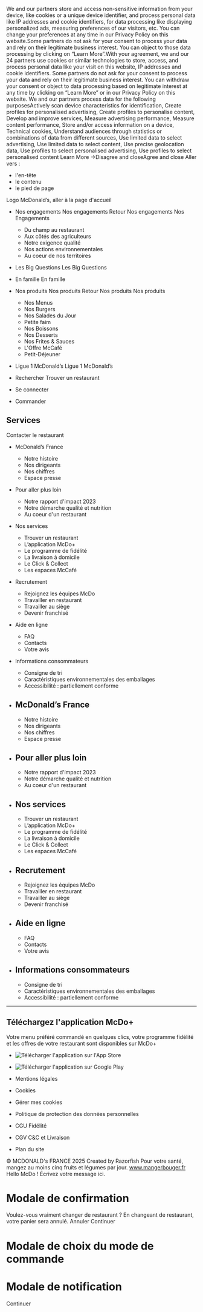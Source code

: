 We and our partners store and access non-sensitive information from your device, like cookies or a unique device identifier, and process personal data like IP addresses and cookie identifiers, for data processing like displaying personalized ads, measuring preferences of our visitors, etc. You can change your preferences at any time in our Privacy Policy on this website.Some partners do not ask for your consent to process your data and rely on their legitimate business interest. You can object to those data processing by clicking on “Learn More”.With your agreement, we and our 24 partners use cookies or similar technologies to store, access, and process personal data like your visit on this website, IP addresses and cookie identifiers. Some partners do not ask for your consent to process your data and rely on their legitimate business interest. You can withdraw your consent or object to data processing based on legitimate interest at any time by clicking on “Learn More” or in our Privacy Policy on this website.
We and our partners process data for the following purposesActively scan device characteristics for identification, Create profiles for personalised advertising, Create profiles to personalise content, Develop and improve services, Measure advertising performance, Measure content performance, Store and/or access information on a device, Technical cookies, Understand audiences through statistics or combinations of data from different sources, Use limited data to select advertising, Use limited data to select content, Use precise geolocation data, Use profiles to select personalised advertising, Use profiles to select personalised content
Learn More →Disagree and closeAgree and close
Aller vers :
  * l'en-tête 
  * le contenu 
  * le pied de page 


Logo McDonald’s, aller à la page d'accueil
  * Nos engagements Nos engagements
Retour 
Nos engagements 
Nos Engagements
    * Du champ au restaurant 
    * Aux côtés des agriculteurs 
    * Notre exigence qualité 
    * Nos actions environnementales 
    * Au coeur de nos territoires 
  * Les Big Questions Les Big Questions
  * En famille En famille
  * Nos produits Nos produits
Retour 
Nos produits 
Nos produits
    * Nos Menus 
    * Nos Burgers 
    * Nos Salades du Jour 
    * Petite faim 
    * Nos Boissons 
    * Nos Desserts 
    * Nos Frites & Sauces 
    * L'Offre McCafé 
    * Petit-Déjeuner 
  * Ligue 1 McDonald’s Ligue 1 McDonald’s


  * Rechercher
Trouver un restaurant
  * Se connecter 
  * Commander 


##  Services 
Contacter le restaurant 
  * McDonald’s France
    * Notre histoire 
    * Nos dirigeants 
    * Nos chiffres 
    * Espace presse 
  * Pour aller plus loin
    * Notre rapport d'impact 2023 
    * Notre démarche qualité et nutrition 
    * Au coeur d'un restaurant 
  * Nos services
    * Trouver un restaurant 
    * L’application McDo+ 
    * Le programme de fidélité 
    * La livraison à domicile 
    * Le Click & Collect 
    * Les espaces McCafé 
  * Recrutement
    * Rejoignez les équipes McDo 
    * Travailler en restaurant 
    * Travailler au siège 
    * Devenir franchisé 
  * Aide en ligne 
    * FAQ 
    * Contacts 
    * Votre avis 
  * Informations consommateurs
    * Consigne de tri 
    * Caractéristiques environnementales des emballages 
    * Accessibilité : partiellement conforme 


  * ##  McDonald’s France 
    * Notre histoire 
    * Nos dirigeants 
    * Nos chiffres 
    * Espace presse 
  * ##  Pour aller plus loin 
    * Notre rapport d'impact 2023 
    * Notre démarche qualité et nutrition 
    * Au coeur d'un restaurant 
  * ##  Nos services 
    * Trouver un restaurant 
    * L’application McDo+ 
    * Le programme de fidélité 
    * La livraison à domicile 
    * Le Click & Collect 
    * Les espaces McCafé 
  * ##  Recrutement 
    * Rejoignez les équipes McDo 
    * Travailler en restaurant 
    * Travailler au siège 
    * Devenir franchisé 
  * ##  Aide en ligne 
    * FAQ 
    * Contacts 
    * Votre avis 
  * ##  Informations consommateurs 
    * Consigne de tri 
    * Caractéristiques environnementales des emballages 
    * Accessibilité : partiellement conforme 


  *   *   *   * 

##  Téléchargez l'application McDo+ 
Votre menu préféré commandé en quelques clics, votre programme fidélité et les offres de votre restaurant sont disponibles sur McDo+ 
  * ![Télécharger l'application sur l'App Store](https://www.mcdonalds.fr/images/applestore_fr.svg)
  * ![Télécharger l'application sur Google Play](https://www.mcdonalds.fr/images/googleplay_fr.svg)


  * Mentions légales 
  * Cookies 
  * Gérer mes cookies 
  * Politique de protection des données personnelles 
  * CGU Fidélité 
  * CGV C&C et Livraison 
  * Plan du site 


© MCDONALD's FRANCE 2025 Created by Razorfish 
Pour votre santé, mangez au moins cinq fruits et légumes par jour. www.mangerbouger.fr
Hello McDo ! 
Écrivez votre message ici.
#  Modale de confirmation 
Voulez-vous vraiment changer de restaurant ? 
En changeant de restaurant, votre panier sera annulé. 
Annuler  Continuer 
#  Modale de choix du mode de commande 
#  Modale de notification 
Continuer 
